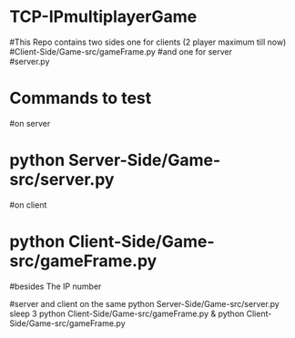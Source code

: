 # TCP-IPmultiplayerGame
#This Repo contains two sides one for clients (2 player maximum till now)
#Client-Side/Game-src/gameFrame.py
#and one for server  
#server.py

# Commands to test
#on server
# python Server-Side/Game-src/server.py <port number>
#on client
# python Client-Side/Game-src/gameFrame.py <port number>
#besides The IP number 

#server and client on the same
python Server-Side/Game-src/server.py <port number>
sleep 3
python Client-Side/Game-src/gameFrame.py <port number> &
python Client-Side/Game-src/gameFrame.py <port number>
